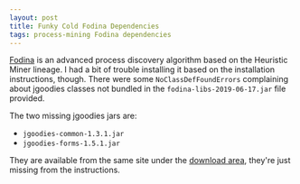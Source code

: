 ```yaml
---
layout: post
title: Funky Cold Fodina Dependencies
tags: process-mining Fodina dependencies
---
```


[Fodina](http://www.processmining.be/fodina/) is an advanced process discovery algorithm based on the Heuristic Miner lineage. I had a bit of trouble installing it based on the installation instructions, though. There were some `NoClassDefFoundErrors` complaining about jgoodies classes not bundled in the `fodina-libs-2019-06-17.jar` file provided.

The two missing jgoodies jars are:
 + `jgoodies-common-1.3.1.jar`
 + `jgoodies-forms-1.5.1.jar`

They are available from the same site under the [download area](http://www.processmining.be/fodina/downloads/), they're just missing from the instructions.



